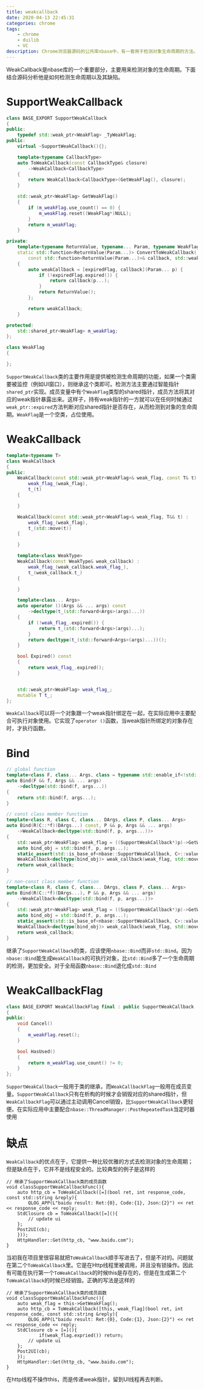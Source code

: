 ```yaml
---
title: weakcallback
date: 2020-04-13 22:45:31
categories: chrome
tags: 
	- chrome
	- duilib
	- VC
description: Chrome浏览器源码的公共库nbase中，有一套用于检测对象生命周期的方法。主要使用C++标准库中的shared_ptr以及weak_ptr实现
---
```

WeakCallback是nbase库的一个重要部分，主要用来检测对象的生命周期。下面结合源码分析他是如何检测生命周期以及其缺陷。
# SupportWeakCallback
```c++
class BASE_EXPORT SupportWeakCallback
{
public:
	typedef std::weak_ptr<WeakFlag> _TyWeakFlag;
public:
	virtual ~SupportWeakCallback(){};

	template<typename CallbackType>
	auto ToWeakCallback(const CallbackType& closure)
		->WeakCallback<CallbackType>
	{
		return WeakCallback<CallbackType>(GetWeakFlag(), closure);
	}

	std::weak_ptr<WeakFlag> GetWeakFlag()
	{
		if (m_weakFlag.use_count() == 0) {
			m_weakFlag.reset((WeakFlag*)NULL);
		}
		return m_weakFlag;
	}

private:
	template<typename ReturnValue, typename... Param, typename WeakFlag>
	static std::function<ReturnValue(Param...)> ConvertToWeakCallback(
		const std::function<ReturnValue(Param...)>& callback, std::weak_ptr<WeakFlag> expiredFlag)
	{
		auto weakCallback = [expiredFlag, callback](Param... p) {
			if (!expiredFlag.expired()) {
				return callback(p...);
			}
			return ReturnValue();
		};

		return weakCallback;
	}

protected:
	std::shared_ptr<WeakFlag> m_weakFlag;
};

class WeakFlag
{

};
```
`SupportWeakCallback`类的主要作用是提供被检测生命周期的功能，如果一个类需要被监控（例如UI窗口），则继承这个类即可。检测方法主要通过智能指针`shared_ptr`实现。成员变量中有个`WeakFlag`类型的shared指针，成员方法将其对应的weak指针暴露出来。这样子，持有weak指针的一方就可以在任何时候通过`weak_ptr::expired`方法判断对应shared指针是否存在，从而检测到对象的生命周期。`WeakFlag`是一个空类，占位使用。
# WeakCallback
``` c++
template<typename T>
class WeakCallback
{
public:
	WeakCallback(const std::weak_ptr<WeakFlag>& weak_flag, const T& t) :
		weak_flag_(weak_flag),
		t_(t)
	{

	}

	WeakCallback(const std::weak_ptr<WeakFlag>& weak_flag, T&& t) :
		weak_flag_(weak_flag),
		t_(std::move(t))
	{

	}

	template<class WeakType>
	WeakCallback(const WeakType& weak_callback) :
		weak_flag_(weak_callback.weak_flag_),
		t_(weak_callback.t_)
	{

	}

	template<class... Args>
	auto operator ()(Args && ... args) const
		->decltype(t_(std::forward<Args>(args)...))
	{
		if (!weak_flag_.expired()) {
			return t_(std::forward<Args>(args)...);
		}
		return decltype(t_(std::forward<Args>(args)...))();
	}

	bool Expired() const
	{
		return weak_flag_.expired();
	}


	std::weak_ptr<WeakFlag> weak_flag_;
	mutable T t_;
};
```
`WeakCallback`可以将一个对象跟一个weak指针绑定在一起，在实际应用中主要配合可执行对象使用。它实现了`operator ()`函数，当weak指针所绑定的对象存在时，才执行函数。
# Bind
```c++
// global function 
template<class F, class... Args, class = typename std::enable_if<!std::is_member_function_pointer<F>::value>::type>
auto Bind(F && f, Args && ... args)
	->decltype(std::bind(f, args...))
{
	return std::bind(f, args...);
}

// const class member function 
template<class R, class C, class... DArgs, class P, class... Args>
auto Bind(R(C::*f)(DArgs...) const, P && p, Args && ... args)
	->WeakCallback<decltype(std::bind(f, p, args...))>
{
	std::weak_ptr<WeakFlag> weak_flag = ((SupportWeakCallback*)p)->GetWeakFlag();
	auto bind_obj = std::bind(f, p, args...);
	static_assert(std::is_base_of<nbase::SupportWeakCallback, C>::value, "nbase::SupportWeakCallback should be base of C");
	WeakCallback<decltype(bind_obj)> weak_callback(weak_flag, std::move(bind_obj));
	return weak_callback;
}

// non-const class member function 
template<class R, class C, class... DArgs, class P, class... Args>
auto Bind(R(C::*f)(DArgs...), P && p, Args && ... args) 
	->WeakCallback<decltype(std::bind(f, p, args...))>
{
	std::weak_ptr<WeakFlag> weak_flag = ((SupportWeakCallback*)p)->GetWeakFlag();
	auto bind_obj = std::bind(f, p, args...);
	static_assert(std::is_base_of<nbase::SupportWeakCallback, C>::value, "nbase::SupportWeakCallback should be base of C");
	WeakCallback<decltype(bind_obj)> weak_callback(weak_flag, std::move(bind_obj));
	return weak_callback;
}
```
继承了`SupportWeakCallback`的类，应该使用`nbase::Bind`而非`std::Bind`。因为`nbase::Bind`能生成`WeakCallback`的可执行对象，比`std::Bind`多了一个生命周期的检测，更加安全。对于全局函数`nbase::Bind`退化成`std::Bind`
# WeakCallbackFlag
```c++
class BASE_EXPORT WeakCallbackFlag final : public SupportWeakCallback
{
public:
	void Cancel()
	{
		m_weakFlag.reset();
	}

	bool HasUsed()
	{
		return m_weakFlag.use_count() != 0;
	}
};

```
`SupportWeakCallback`一般用于类的继承，而`WeakCallbackFlag`一般用在成员变量。`SupportWeakCallback`只有在析构的时候才会销毁对应的shared指针，但`WeakCallbackFlag`可以通过主动调用Cancel销毁，比`SupportWeakCallback`更轻便。在实际应用中主要配合`nbase::ThreadManager::PostRepeatedTask`当定时器使用
# 缺点
`WeakCallback`的优点在于，它提供一种比较优雅的方式去检测对象的生命周期；但是缺点在于，它并不是线程安全的。比较典型的例子是这样的
```
// 继承了SupportWeakCallback类的成员函数
void classSupportWeakCallbackFunc(){
    auto http_cb = ToWeakCallback([=](bool ret, int response_code, const std::string &reply){
        QLOG_APP(L"baidu result: Ret:{0}, Code:{1}, Json:{2}") << ret << response_code << reply;
	StdClosure cb = ToWeakCallback([=](){
		// update ui
	};
	Post2UI(cb);
    }));
    HttpHandler::Get(http_cb, "www.baidu.com");
}
```
当初我在项目里很容易就把`ToWeakCallback`顺手写进去了，但是不对的。问题就在第二个`ToWeakCallback`里。它是在Http线程里被调用，并且没有锁操作。因此有可能在执行第一个`ToWeakCallback`的时候this是存在的，但是在生成第二个`ToWeakCallback`的时候已经销毁。正确的写法是这样的
```
// 继承了SupportWeakCallback类的成员函数
void classSupportWeakCallbackFunc(){
    auto weak_flag = this->GetWeakFlag();
    auto http_cb = ToWeakCallback([this, weak_flag](bool ret, int response_code, const std::string &reply){
        QLOG_APP(L"baidu result: Ret:{0}, Code:{1}, Json:{2}") << ret << response_code << reply;
	StdClosure cb = [=](){
            if(weak_flag.expried()) return;
	    // update ui
	};
	Post2UI(cb);
    });
    HttpHandler::Get(http_cb, "www.baidu.com");
}
```
在http线程不操作this，而是传递weak指针，留到UI线程再去判断。